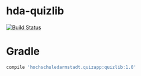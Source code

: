 # hda-quizlib
[![Build Status](https://travis-ci.org/aschattney/hda-quizlib.svg?branch=master)](https://travis-ci.org/aschattney/hda-quizlib)

# Gradle
```gradle
compile 'hochschuledarmstadt.quizapp:quizlib:1.0'
```
